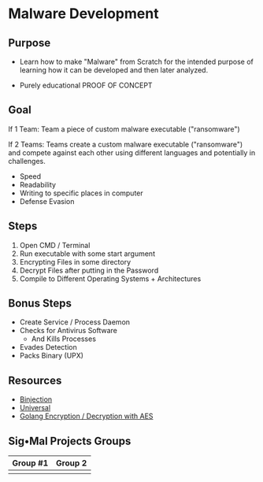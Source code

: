 # Malware Development

## Purpose
- Learn how to make "Malware" from Scratch for the intended purpose of learning how it can be developed and then later analyzed.

- Purely educational PROOF OF CONCEPT


## Goal
If 1 Team:
Team a piece of custom malware executable ("ransomware") 


If 2 Teams:
Teams create a custom malware executable ("ransomware") and compete against each other using different languages and potentially in challenges. 

- Speed
- Readability
- Writing to specific places in computer
- Defense Evasion

## Steps
<!-- 
Jobs:
-> Open CMD / Terminal 
-> Work with Executable Arguments 
-> Work with Executable I/O
-> Work with Files
-> Encrypt files
-> Decrypt files
-> Compile to Different OS + Arch
-> Integrate all code
-->
1. Open CMD / Terminal 
1. Run executable with some start argument
1. Encrypting Files in some directory
1. Decrypt Files after putting in the Password
1. Compile to Different Operating Systems + Architectures

## Bonus Steps
- Create Service / Process Daemon
- Checks for Antivirus Software
    - And Kills Processes
- Evades Detection 
- Packs Binary  (UPX)


## Resources
- [Binjection](https://github.com/Binject/binjection)
- [Universal](https://github.com/Binject/universal)
- [Golang Encryption / Decryption with AES](https://tutorialedge.net/golang/go-encrypt-decrypt-aes-tutorial/)


## Sig•Mal Projects Groups
| Group #1                      | Group 2
|:---                           |:----
|                               | 